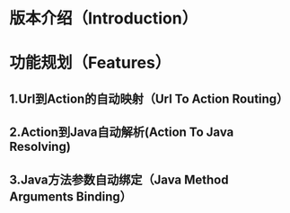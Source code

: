 # 版本介绍（Introduction） #

# 功能规划（Features） #
## 1.Url到Action的自动映射（Url To Action Routing） ##

## 2.Action到Java自动解析(Action To Java Resolving) ##

## 3.Java方法参数自动绑定（Java Method Arguments Binding） ##